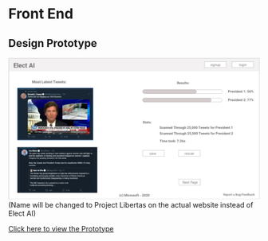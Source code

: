 # Front End

## Design Prototype
![Design Prototype](./assets/prototype.png)
(Name will be changed to Project Libertas on the actual website instead of Elect AI)


[Click here to view the Prototype](https://xd.adobe.com/embed/2fcd7020-32d0-4eff-b6be-9e38b932d440-7a9e/?fullscreen "Adobe XD presentation")